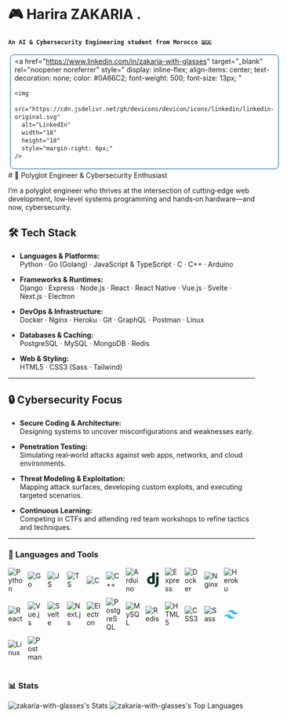
# 🎮 Harira ZAKARIA .
**`An AI & Cybersecurity Engineering student from Morocco 🇲🇦`**<div style="
  display: inline-block;
  border: 1px solid #0A66C2;
  border-radius: 8px;
  padding: 4px 8px;
  margin: 4px;
  box-shadow: 0 1px 3px rgba(0,0,0,0.1);
  background-color: #ffffff;
  vertical-align: middle;
">
  <a
    href="https://www.linkedin.com/in/zakaria-with-glasses"
    target="_blank"
    rel="noopener noreferrer"
    style="
      display: inline-flex;
      align-items: center;
      text-decoration: none;
      color: #0A66C2;
      font-weight: 500;
      font-size: 13px;
    "
  >
    <img
      src="https://cdn.jsdelivr.net/gh/devicons/devicon/icons/linkedin/linkedin-original.svg"
      alt="LinkedIn"
      width="18"
      height="18"
      style="margin-right: 6px;"
    />
  </a>
</div>
<br/>
# 🚀 Polyglot Engineer & Cybersecurity Enthusiast

I’m a polyglot engineer who thrives at the intersection of cutting‑edge web development, low‑level systems programming and hands‑on hardware—and now, cybersecurity.

## 🛠️ Tech Stack

- **Languages & Platforms:**  
  Python · Go (Golang) · JavaScript & TypeScript · C · C++ · Arduino  

- **Frameworks & Runtimes:**  
  Django · Express · Node.js · React · React Native · Vue.js · Svelte · Next.js · Electron  

- **DevOps & Infrastructure:**  
  Docker · Nginx · Heroku · Git · GraphQL · Postman · Linux  

- **Databases & Caching:**  
  PostgreSQL · MySQL · MongoDB · Redis  

- **Web & Styling:**  
  HTML5 · CSS3 (Sass · Tailwind)  

---

## 🔒 Cybersecurity Focus

- **Secure Coding & Architecture:**  
  Designing systems to uncover misconfigurations and weaknesses early.  

- **Penetration Testing:**  
  Simulating real‑world attacks against web apps, networks, and cloud environments.  

- **Threat Modeling & Exploitation:**  
  Mapping attack surfaces, developing custom exploits, and executing targeted scenarios.  

- **Continuous Learning:**  
  Competing in CTFs and attending red team workshops to refine tactics and techniques.  

---

### 🧰 Languages and Tools

<div style="
  display: flex;
  flex-wrap: wrap;
  align-items: center;
  gap: 10px;
">
  <img src="https://cdn.jsdelivr.net/gh/devicons/devicon/icons/python/python-original.svg"        alt="Python"    width="30" />
  <img src="https://cdn.jsdelivr.net/gh/devicons/devicon/icons/go/go-original.svg"                  alt="Go"        width="30" />
  <img src="https://cdn.jsdelivr.net/gh/devicons/devicon/icons/javascript/javascript-original.svg"  alt="JS"        width="30" />
  <img src="https://cdn.jsdelivr.net/gh/devicons/devicon/icons/typescript/typescript-plain.svg"     alt="TS"        width="30" />
  <img src="https://cdn.jsdelivr.net/gh/devicons/devicon/icons/c/c-original.svg"                    alt="C"         width="30" />
  <img src="https://cdn.jsdelivr.net/gh/devicons/devicon/icons/cplusplus/cplusplus-original.svg"    alt="C++"       width="30" />
  <img src="https://cdn.jsdelivr.net/gh/devicons/devicon/icons/arduino/arduino-original.svg"        alt="Arduino"   width="30" />

  <img src="https://github.com/devicons/devicon/blob/v2.16.0/icons/django/django-plain.svg"          alt="Django"    width="30" />
  <img src="https://cdn.jsdelivr.net/gh/devicons/devicon/icons/express/express-original.svg"        alt="Express"   width="30" />
  <img src="https://cdn.jsdelivr.net/gh/devicons/devicon/icons/docker/docker-original.svg"          alt="Docker"    width="30" />
  <img src="https://cdn.jsdelivr.net/gh/devicons/devicon/icons/nginx/nginx-original.svg"            alt="Nginx"     width="30" />
  <img src="https://cdn.jsdelivr.net/gh/devicons/devicon/icons/heroku/heroku-original.svg"          alt="Heroku"    width="30" />
  <img src="https://cdn.jsdelivr.net/gh/devicons/devicon/icons/react/react-original.svg"            alt="React"     width="30" />
  <img src="https://cdn.jsdelivr.net/gh/devicons/devicon/icons/vuejs/vuejs-original.svg"            alt="Vue.js"    width="30" />
  <img src="https://cdn.jsdelivr.net/gh/devicons/devicon/icons/svelte/svelte-original.svg"          alt="Svelte"    width="30" />
  <img src="https://cdn.jsdelivr.net/gh/devicons/devicon/icons/nextjs/nextjs-original.svg"          alt="Next.js"   width="30" />
  <img src="https://cdn.jsdelivr.net/gh/devicons/devicon/icons/electron/electron-original.svg"      alt="Electron"  width="30" />

  <img src="https://cdn.jsdelivr.net/gh/devicons/devicon/icons/postgresql/postgresql-original.svg"  alt="PostgreSQL" width="30" />
  <img src="https://cdn.jsdelivr.net/gh/devicons/devicon/icons/mysql/mysql-original.svg"            alt="MySQL"      width="30" />
  <img src="https://cdn.jsdelivr.net/gh/devicons/devicon/icons/redis/redis-original.svg"            alt="Redis"      width="30" />

  <img src="https://cdn.jsdelivr.net/gh/devicons/devicon/icons/html5/html5-original.svg"            alt="HTML5"      width="30" />
  <img src="https://cdn.jsdelivr.net/gh/devicons/devicon/icons/css3/css3-original.svg"              alt="CSS3"       width="30" />
  <img src="https://cdn.jsdelivr.net/gh/devicons/devicon/icons/sass/sass-original.svg"              alt="Sass"       width="30" />
  <img src="https://github.com/devicons/devicon/blob/v2.16.0/icons/tailwindcss/tailwindcss-original.svg"   alt="Tailwind"   width="30" />

  <img src="https://cdn.jsdelivr.net/gh/devicons/devicon/icons/linux/linux-original.svg"            alt="Linux"      width="30" />
  <img src="https://cdn.jsdelivr.net/gh/devicons/devicon/icons/postman/postman-original.svg"        alt="Postman"    width="30" />
</div>

#

### 📊 Stats

![zakaria-with-glasses's Stats](https://github-readme-stats.vercel.app/api?username=zakaria-with-glasses&theme=gotham&show_icons=true&hide_border=true&count_private=true)
![zakaria-with-glasses's Top Languages](https://github-readme-stats.vercel.app/api/top-langs/?username=zakaria-with-glasses&theme=gotham&show_icons=true&hide_border=true&layout=compact)

